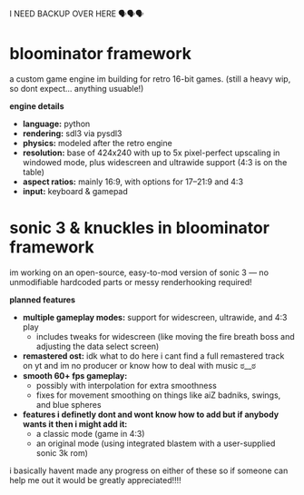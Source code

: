 I NEED BACKUP OVER HERE 🗣️🗣️🗣️

# bloominator framework

a custom game engine im building for retro 16-bit games. (still a heavy wip, so dont expect... anything usuable!)

**engine details**
- **language:** python
- **rendering:** sdl3 via pysdl3
- **physics:** modeled after the retro engine
- **resolution:** base of 424x240 with up to 5x pixel-perfect upscaling in windowed mode, plus widescreen and ultrawide support (4:3 is on the table)
- **aspect ratios:** mainly 16:9, with options for 17–21:9 and 4:3
- **input:** keyboard & gamepad

# sonic 3 & knuckles in bloominator framework

im working on an open-source, easy-to-mod version of sonic 3 — no unmodifiable hardcoded parts or messy renderhooking required!

**planned features**
- **multiple gameplay modes:** support for widescreen, ultrawide, and 4:3 play
  - includes tweaks for widescreen (like moving the fire breath boss and adjusting the data select screen)
- **remastered ost:** idk what to do here i cant find a full remastered track on yt and im no producer or know how to deal with music ಠ__ಠ
- **smooth 60+ fps gameplay:**  
  - possibly with interpolation for extra smoothness  
  - fixes for movement smoothing on things like aiZ badniks, swings, and blue spheres
- **features i definetly dont and wont know how to add but if anybody wants it then i might add it:**  
  - a classic mode (game in 4:3)  
  - an original mode (using integrated blastem with a user-supplied sonic 3k rom)

i basically havent made any progress on either of these so if someone can help me out it would be greatly appreciated!!!!
